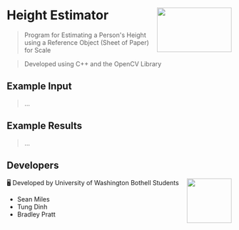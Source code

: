 # Height Estimator <img src="https://pngonly.com/wp-content/uploads/2017/05/Simple-Ruler-Clipart-PNG.png" align="right" width="167" height="100">
> Program for Estimating a Person's Height using a Reference Object (Sheet of Paper) for Scale

> Developed using C++ and the OpenCV Library

## Example Input
> ...

## Example Results
> ...

## Developers
<img src="https://s3-us-west-2.amazonaws.com/uw-s3-cdn/wp-content/uploads/sites/6/2017/03/04142730/uw-bothell-squarelogo-1424849922003-150x150.png" align="right" width="100" height="100">

🖥️ Developed by University of Washington Bothell Students

- Sean Miles
- Tung Dinh
- Bradley Pratt
